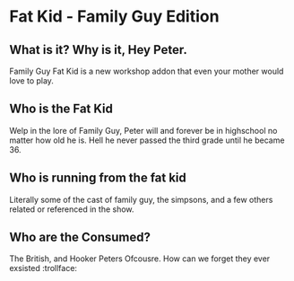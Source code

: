 # Fat Kid - Family Guy Edition
## What is it? Why is it, Hey Peter.

Family Guy Fat Kid is a new workshop addon that even your mother would love to play.

## Who is the Fat Kid
Welp in the lore of Family Guy, Peter will and forever be in highschool no matter how old he is. Hell he never passed the third grade until he became 36.

## Who is running from the fat kid
Literally some of the cast of family guy, the simpsons, and a few others related or referenced in the show.

## Who are the Consumed?
The British, and Hooker Peters Ofcousre. How can we forget they ever exsisted :trollface:

